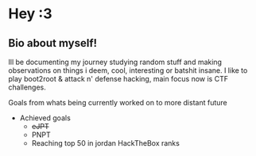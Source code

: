 # Hey :3
## Bio about myself!

Ill be documenting my journey studying random stuff and making observations on things i deem, cool, interesting or batshit insane.
I like to play boot2root & attack n' defense hacking, main focus now is CTF challenges.

Goals from whats being currently worked on to more distant future
- Achieved goals
  	- ~~eJPT~~
  	- PNPT
  - Reaching top 50 in jordan HackTheBox ranks

